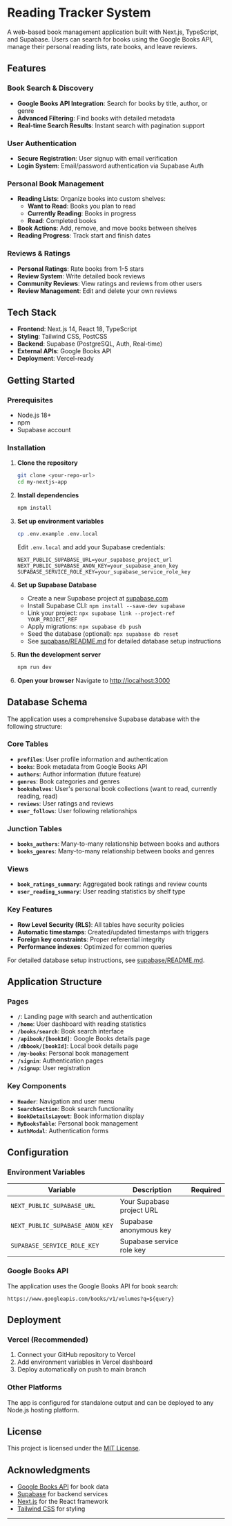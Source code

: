 # Reading Tracker System

A web-based book management application built with Next.js, TypeScript, and Supabase. Users can search for books using the Google Books API, manage their personal reading lists, rate books, and leave reviews.

## Features

### **Book Search & Discovery**
- **Google Books API Integration**: Search for books by title, author, or genre
- **Advanced Filtering**: Find books with detailed metadata
- **Real-time Search Results**: Instant search with pagination support

### **User Authentication**
- **Secure Registration**: User signup with email verification
- **Login System**: Email/password authentication via Supabase Auth

### **Personal Book Management**
- **Reading Lists**: Organize books into custom shelves:
  - **Want to Read**: Books you plan to read
  - **Currently Reading**: Books in progress
  - **Read**: Completed books
- **Book Actions**: Add, remove, and move books between shelves
- **Reading Progress**: Track start and finish dates

### **Reviews & Ratings**
- **Personal Ratings**: Rate books from 1-5 stars
- **Review System**: Write detailed book reviews
- **Community Reviews**: View ratings and reviews from other users
- **Review Management**: Edit and delete your own reviews

## Tech Stack

- **Frontend**: Next.js 14, React 18, TypeScript
- **Styling**: Tailwind CSS, PostCSS
- **Backend**: Supabase (PostgreSQL, Auth, Real-time)
- **External APIs**: Google Books API
- **Deployment**: Vercel-ready

## Getting Started

### Prerequisites
- Node.js 18+ 
- npm
- Supabase account

### Installation

1. **Clone the repository**
   ```bash
   git clone <your-repo-url>
   cd my-nextjs-app
   ```

2. **Install dependencies**
   ```bash
   npm install
   ```

3. **Set up environment variables**
   ```bash
   cp .env.example .env.local
   ```
   
   Edit `.env.local` and add your Supabase credentials:
   ```env
   NEXT_PUBLIC_SUPABASE_URL=your_supabase_project_url
   NEXT_PUBLIC_SUPABASE_ANON_KEY=your_supabase_anon_key
   SUPABASE_SERVICE_ROLE_KEY=your_supabase_service_role_key
   ```

4. **Set up Supabase Database**
   - Create a new Supabase project at [supabase.com](https://supabase.com)
   - Install Supabase CLI: `npm install --save-dev supabase`
   - Link your project: `npx supabase link --project-ref YOUR_PROJECT_REF`
   - Apply migrations: `npx supabase db push`
   - Seed the database (optional): `npx supabase db reset`
   - See [supabase/README.md](supabase/README.md) for detailed database setup instructions

5. **Run the development server**
   ```bash
   npm run dev
   ```

6. **Open your browser**
   Navigate to [http://localhost:3000](http://localhost:3000)

## Database Schema

The application uses a comprehensive Supabase database with the following structure:

### Core Tables
- **`profiles`**: User profile information and authentication
- **`books`**: Book metadata from Google Books API
- **`authors`**: Author information (future feature)
- **`genres`**: Book categories and genres
- **`bookshelves`**: User's personal book collections (want to read, currently reading, read)
- **`reviews`**: User ratings and reviews
- **`user_follows`**: User following relationships

### Junction Tables
- **`books_authors`**: Many-to-many relationship between books and authors
- **`books_genres`**: Many-to-many relationship between books and genres

### Views
- **`book_ratings_summary`**: Aggregated book ratings and review counts
- **`user_reading_summary`**: User reading statistics by shelf type

### Key Features
- **Row Level Security (RLS)**: All tables have security policies
- **Automatic timestamps**: Created/updated timestamps with triggers
- **Foreign key constraints**: Proper referential integrity
- **Performance indexes**: Optimized for common queries

For detailed database setup instructions, see [supabase/README.md](supabase/README.md).

## Application Structure

### Pages
- **`/`**: Landing page with search and authentication
- **`/home`**: User dashboard with reading statistics
- **`/books/search`**: Book search interface
- **`/apibook/[bookId]`**: Google Books details page
- **`/dbbook/[bookId]`**: Local book details page
- **`/my-books`**: Personal book management
- **`/signin`**: Authentication pages
- **`/signup`**: User registration

### Key Components
- **`Header`**: Navigation and user menu
- **`SearchSection`**: Book search functionality
- **`BookDetailsLayout`**: Book information display
- **`MyBooksTable`**: Personal book management
- **`AuthModal`**: Authentication forms

## Configuration

### Environment Variables
| Variable | Description | Required |
|----------|-------------|----------|
| `NEXT_PUBLIC_SUPABASE_URL` | Your Supabase project URL
| `NEXT_PUBLIC_SUPABASE_ANON_KEY` | Supabase anonymous key
| `SUPABASE_SERVICE_ROLE_KEY` | Supabase service role key

### Google Books API
The application uses the Google Books API for book search:
```
https://www.googleapis.com/books/v1/volumes?q=${query}
```

## Deployment

### Vercel (Recommended)
1. Connect your GitHub repository to Vercel
2. Add environment variables in Vercel dashboard
3. Deploy automatically on push to main branch

### Other Platforms
The app is configured for standalone output and can be deployed to any Node.js hosting platform.

## License

This project is licensed under the [MIT License](LICENSE).

## Acknowledgments

- [Google Books API](https://developers.google.com/books) for book data
- [Supabase](https://supabase.com) for backend services
- [Next.js](https://nextjs.org) for the React framework
- [Tailwind CSS](https://tailwindcss.com) for styling
---